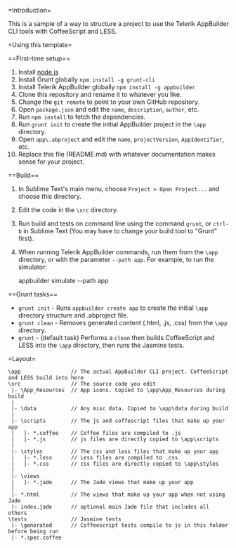 =Introduction=

This is a sample of a way to structure a project to use the Telerik AppBuilder CLI tools with CoffeeScript and LESS.

=Using this template=

==First-time setup==

1. Install [node.js](http://nodejs.org)
1. Install Grunt globally `npm install -g grunt-cli`
1. Install Telerik AppBuilder globally `npm install -g appbuilder`
1. Clone this repository and rename it to whatever you like.
1. Change the `git remote` to point to your own GitHub repository.
1. Open `package.json` and edit the `name`, `description`, `author`, etc.
1. Run `npm install` to fetch the dependencies.
1. Run `grunt init` to create the initial AppBuilder project in the `\app` directory.
1. Open `app\.abproject` and edit the `name`, `projectVersion`, `AppIdentifier`, etc.
1. Replace this file (README.md) with whatever documentation makes sense for your project.

==Build==

1. In Sublime Text's main menu, choose `Project > Open Project...` and choose this directory.
1. Edit the code in the `\src` directory.
1. Run build and tests on command line using the command `grunt`, or `ctrl-b` in Sublime Text (You may have to change your build tool to "Grunt" first).
1. When running Telerik AppBuilder commands, run them from the `\app` directory, or with the parameter `--path app`. For example, to run the simulator:

    appbuilder simulate --path app
	
==Grunt tasks==

* `grunt init` - Runs `appbuilder create app` to create the initial `\app` directory structure and .abproject file.
* `grunt clean` - Removes generated content (.html, .js, .css) from the `\app` directory.
* `grunt` - (default task) Performs a `clean` then builds CoffeeScript and LESS into the `\app` directory, then runs the Jasmine tests.

=Layout=

    \app                // The actual AppBuilder CLI project. CoffeeScript and LESS build into here
	\src                // The source code you edit
	 |- \App_Resources  // App icons. Copied to \app\App_Resources during build
	 |
	 |- \data           // Any misc data. Copied to \app\data during build
	 |
	 |- \scripts        // The js and coffescript files that make up your app
	 |   |- *.coffee    // Coffee files are compiled to .js
	 |   |- *.js        // js files are directly copied to \app\scripts
	 |
	 |- \styles         // The css and less files that make up your app
	 |   |- *.less      // Less files are compiled to .css
	 |   |- *.css       // css files are directly copied to \app\styles
	 |
	 |- \views
	 |   |- *.jade      // The Jade views that make up your app
	 |
	 |- *.html          // The views that make up your app when not using Jade
	 |- index.jade      // optional main Jade file that includes all others
	\tests              // Jasmine tests
	 |- \generated      // Coffeescript tests compile to js in this folder before being run
	 |- *.spec.coffee
